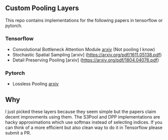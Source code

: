 ## Custom Pooling Layers
This repo contains implementations for the following papers in tensorflow or pytorch. 
### Tensorflow
* Convolutional Bottleneck Attention Module [arxiv](https://arxiv.org/pdf/1807.06521.pdf) (Not pooling I know)
* Stochastic Spatial Sampling [arxiv] (https://arxiv.org/pdf/1611.05138.pdf)
* Detail Preserving Pooling [arxiv] (https://arxiv.org/pdf/1804.04076.pdf)
### Pytorch
* Lossless Pooling [arxiv](https://arxiv.org/pdf/1812.06023.pdf)

## Why
I just picked these layers because they seem simple but the papers claim decent improvments using them. The S3Pool and DPP implementations are hacky approximations which use softmax instead of selecting indices. If you can think of a more efficient but also clean way to do it in Tensorflow please submit a PR. 
